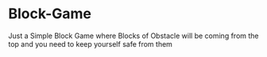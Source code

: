# Block-Game
Just a Simple Block Game where Blocks of Obstacle will be coming from the top and you need to keep yourself safe from them
